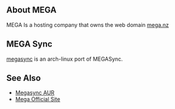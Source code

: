 ## About MEGA

MEGA Is a hosting company that owns the web domain [mega.nz](https://www.mega.nz)

## MEGA Sync

[megasync](https://aur.archlinux.org/packages/megasync/) is an arch-linux port of MEGASync.

## See Also

*   [Megasync AUR](https://aur.archlinux.org/packages/megasync/)
*   [Mega Official Site](https://www.mega.nz)